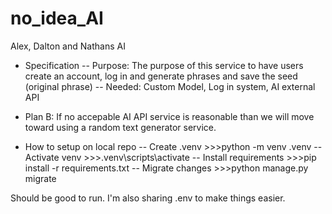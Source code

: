 # no_idea_AI
Alex, Dalton and Nathans AI

- Specification
--   Purpose: The purpose of this service to have users create an account, log in and generate phrases and save the seed (original phrase)
--   Needed: Custom Model, Log in system, AI external API

- Plan B: If no accepable AI API service is reasonable than we will move toward using a random text generator service.


- How to setup on local repo
--  Create .venv            >>>python -m venv .venv
--  Activate venv           >>>.venv\scripts\activate
--  Install requirements    >>>pip install -r requirements.txt
--  Migrate changes         >>>python manage.py migrate

Should be good to run. I'm also sharing .env to make things easier.